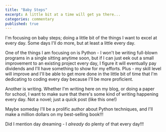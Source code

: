 ```yaml
---
title: "Baby Steps"
excerpt: A little bit at a time will get ya there...
categories: commentary
published: true
---
```


I'm focusing on baby steps; doing a little bit of the things I want to excel at every day. Some days I'll do more, but at least a little every day. 

One of the things I am focusing on is Python - I won't be writing full-blown programs in a single sitting anytime soon, but if I can just eek out a small improvement to an existing project every day, I figure it will eventually pay dividends and I'll have something to show for my efforts. Plus - my skill level will improve and I'll be able to get more done in the little bit of time that I'm dedicating to coding every day because I'll be more proficient. 

Another is writing. Whether I'm writing here on my blog, or doing a paper for school, I want to make sure that there's some kind of writing happening every day. Not a novel; just a quick post (like this one!)

Maybe someday I'll be a prolific author about Python techniques, and I'll make a million dollars on my best-selling book!!!

Did I mention day dreaming - I _already_ do plenty of that every day!!!
